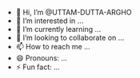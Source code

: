 - 👋 Hi, I’m @UTTAM-DUTTA-ARGHO
- 👀 I’m interested in ...
- 🌱 I’m currently learning ...
- 💞️ I’m looking to collaborate on ...
- 📫 How to reach me ...
- 😄 Pronouns: ...
- ⚡ Fun fact: ...

<!---
UTTAM-DUTTA-ARGHO/UTTAM-DUTTA-ARGHO is a ✨ special ✨ repository because its `README.md` (this file) appears on your GitHub profile.
You can click the Preview link to take a look at your changes.
--->
